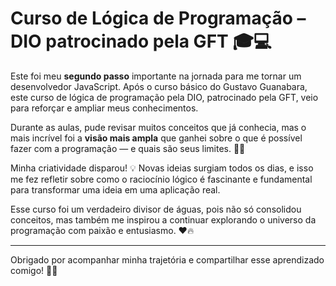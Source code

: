 # Curso de Lógica de Programação – DIO patrocinado pela GFT 🎓💻

Este foi meu **segundo passo** importante na jornada para me tornar um desenvolvedor JavaScript. Após o curso básico do Gustavo Guanabara, este curso de lógica de programação pela DIO, patrocinado pela GFT, veio para reforçar e ampliar meus conhecimentos.

Durante as aulas, pude revisar muitos conceitos que já conhecia, mas o mais incrível foi a **visão mais ampla** que ganhei sobre o que é possível fazer com a programação — e quais são seus limites. 🚀✨

Minha criatividade disparou! 💡 Novas ideias surgiam todos os dias, e isso me fez refletir sobre como o raciocínio lógico é fascinante e fundamental para transformar uma ideia em uma aplicação real. 

Esse curso foi um verdadeiro divisor de águas, pois não só consolidou conceitos, mas também me inspirou a continuar explorando o universo da programação com paixão e entusiasmo. ❤️🔥

---

Obrigado por acompanhar minha trajetória e compartilhar esse aprendizado comigo! 🙌😊
